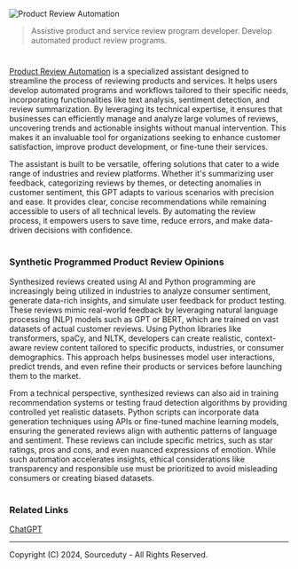 ![Product Review Automation](https://github.com/user-attachments/assets/dab3f148-7d9b-4840-8b79-b9f2bc4c5983)

> Assistive product and service review program developer. Develop automated product review programs.
#

[Product Review Automation](https://chatgpt.com/g/g-ycJyDwOAG-product-review-automation) is a specialized assistant designed to streamline the process of reviewing products and services. It helps users develop automated programs and workflows tailored to their specific needs, incorporating functionalities like text analysis, sentiment detection, and review summarization. By leveraging its technical expertise, it ensures that businesses can efficiently manage and analyze large volumes of reviews, uncovering trends and actionable insights without manual intervention. This makes it an invaluable tool for organizations seeking to enhance customer satisfaction, improve product development, or fine-tune their services.

The assistant is built to be versatile, offering solutions that cater to a wide range of industries and review platforms. Whether it's summarizing user feedback, categorizing reviews by themes, or detecting anomalies in customer sentiment, this GPT adapts to various scenarios with precision and ease. It provides clear, concise recommendations while remaining accessible to users of all technical levels. By automating the review process, it empowers users to save time, reduce errors, and make data-driven decisions with confidence.

#
### Synthetic Programmed Product Review Opinions

Synthesized reviews created using AI and Python programming are increasingly being utilized in industries to analyze consumer sentiment, generate data-rich insights, and simulate user feedback for product testing. These reviews mimic real-world feedback by leveraging natural language processing (NLP) models such as GPT or BERT, which are trained on vast datasets of actual customer reviews. Using Python libraries like transformers, spaCy, and NLTK, developers can create realistic, context-aware review content tailored to specific products, industries, or consumer demographics. This approach helps businesses model user interactions, predict trends, and even refine their products or services before launching them to the market.

From a technical perspective, synthesized reviews can also aid in training recommendation systems or testing fraud detection algorithms by providing controlled yet realistic datasets. Python scripts can incorporate data generation techniques using APIs or fine-tuned machine learning models, ensuring the generated reviews align with authentic patterns of language and sentiment. These reviews can include specific metrics, such as star ratings, pros and cons, and even nuanced expressions of emotion. While such automation accelerates insights, ethical considerations like transparency and responsible use must be prioritized to avoid misleading consumers or creating biased datasets.

#
### Related Links

[ChatGPT](https://github.com/sourceduty/ChatGPT)

***
Copyright (C) 2024, Sourceduty - All Rights Reserved.
